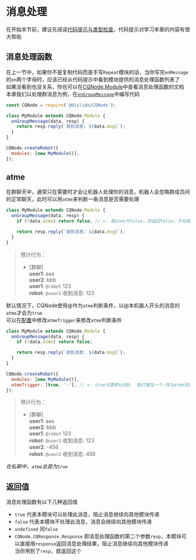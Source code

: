# 消息处理

在开始本节前，建议先阅读[代码提示与类型检查](../docs/typeinferrence)，代码提示对学习本章的内容有很大帮助

## 消息处理函数

在上一节中，如果你不是复制代码而是手写`Repeat`模块的话，当你写完`onMessage`的`on`两个字母时，应该已经从代码提示中看到模块提供的消息处理函数列表了  
如果没看到也没关系，你也可以在[CQNode.Module](../docs/module)中查看消息处理函数的文档  
本章我们以处理群消息为例，在[`onGroupMessage`](../docs/module#moduleongroupmessage)中编写代码  

```javascript
const CQNode = require('@dislido/CQNode');

class MyModule extends CQNode.Module {
  onGroupMessage(data, resp) {
    return resp.reply(`收到消息: ${data.msg}`);
  }
}

CQNode.createRobot({
  modules: [new MyModule()],
});
```

## atme

在群聊天中，通常只在需要时才会让机器人处理你的消息，机器人会忽略群成员间的正常聊天，此时可以用`atme`来判断一条消息是否需要处理

```javascript
class MyModule extends CQNode.Module {
  onGroupMessage(data, resp) {
    if (!data.atme) return false; // <- 若atme为false，则返回false，不处理此消息

    return resp.reply(`收到消息: ${data.msg}`);
  }
}
```

> 预计行为：  
> - [群聊]  
> __user1__: aaa   
> __user2__: bbb   
> __user1__: `@robot` 123   
> __robot__: `@user1` 收到消息: 123   

默认情况下，CQNode使用@作为`atme`判断条件，以@本机器人开头的消息的`atme`才会为`true`  
可以在[配置](../docs/createrobot#configobject)中修改`atmeTrigger`来修改`atme`判断条件

```javascript
class MyModule extends CQNode.Module {
  onGroupMessage(data, resp) {
    if (!data.atme) return false;

    return resp.reply(`收到消息: ${data.msg}`);
  }
}

CQNode.createRobot({
  modules: [new MyModule()],
  atmeTrigger: [true, '-'], // <- true代表默认的@， 我们增加一个-作为atme判断条件
});
```

> 预计行为：  
> - [群聊]  
> __user1__: aaa  
> __user2__: bbb  
> __user1__: `@robot` 123  
> __robot__: `@user1` 收到消息: 123  
> __user2__: -456  
> __robot__: `@user2` 收到消息: 456  

_在私聊中，`atme`总是为`true`_

## 返回值
消息处理函数有以下几种返回值
- `true` 代表本模块可以处理此消息，阻止消息继续向其他模块传递
- `false` 代表本模块不处理此消息，消息会继续向其他模块传递
- `undefined` 同`false`
- `CQNode.CQResponse.Response` 即消息处理函数的第二个参数`resp`，本模块可以直接用`response`返回消息处理结果，阻止消息继续向其他模块传递  
  当你用到了`resp`，就返回这个
